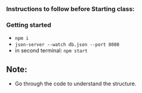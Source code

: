 ### Instructions to follow before Starting class:

### Getting started

- `npm i `
- `json-server --watch db.json --port 8080`
- in second terminal: `npm start`

## Note:

- Go through the code to understand the structure.
